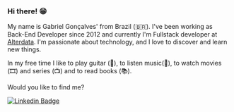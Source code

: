 ### Hi there! 😁

My name is Gabriel Gonçalves' from Brazil (🇧🇷).
I've been working as Back-End Developer since 2012 and currently I'm Fullstack developer at [Alterdata](https://www.alterdata.com.br). 
I'm passionate about technology, and I love to discover and learn new things.

In my free time I like to play guitar (:guitar:), to listen music(🎵), to watch movies (🎞️) and series (📺) and to read books (📚).

Would you like to find me?

[![Linkedin Badge](https://img.shields.io/badge/-LinkedIn-blue?style=flat-square&logo=Linkedin&logoColor=white&link=https://www.linkedin.com/in/gabrieldsn/)](https://www.linkedin.com/in/gabrieldsn/)
